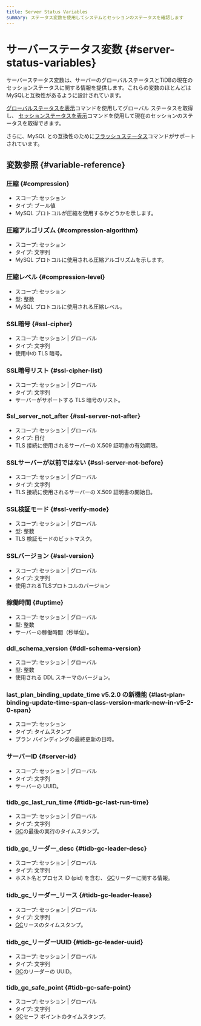 ```yaml
---
title: Server Status Variables
summary: ステータス変数を使用してシステムとセッションのステータスを確認します
---
```


# サーバーステータス変数 {#server-status-variables}

サーバーステータス変数は、サーバーのグローバルステータスとTiDBの現在のセッションステータスに関する情報を提供します。これらの変数のほとんどはMySQLと互換性があるように設計されています。

[グローバルステータスを表示](/sql-statements/sql-statement-show-status.md)コマンドを使用してグローバル ステータスを取得し、 [セッションステータスを表示](/sql-statements/sql-statement-show-status.md)コマンドを使用して現在のセッションのステータスを取得できます。

さらに、MySQL との互換性のために[フラッシュステータス](/sql-statements/sql-statement-flush-status.md)コマンドがサポートされています。

## 変数参照 {#variable-reference}

### 圧縮 {#compression}

-   スコープ: セッション
-   タイプ: ブール値
-   MySQL プロトコルが圧縮を使用するかどうかを示します。

### 圧縮アルゴリズム {#compression-algorithm}

-   スコープ: セッション
-   タイプ: 文字列
-   MySQL プロトコルに使用される圧縮アルゴリズムを示します。

### 圧縮レベル {#compression-level}

-   スコープ: セッション
-   型: 整数
-   MySQL プロトコルに使用される圧縮レベル。

### SSL暗号 {#ssl-cipher}

-   スコープ: セッション | グローバル
-   タイプ: 文字列
-   使用中の TLS 暗号。

### SSL暗号リスト {#ssl-cipher-list}

-   スコープ: セッション | グローバル
-   タイプ: 文字列
-   サーバーがサポートする TLS 暗号のリスト。

### Ssl_server_not_after {#ssl-server-not-after}

-   スコープ: セッション | グローバル
-   タイプ: 日付
-   TLS 接続に使用されるサーバーの X.509 証明書の有効期限。

### SSLサーバーが以前ではない {#ssl-server-not-before}

-   スコープ: セッション | グローバル
-   タイプ: 文字列
-   TLS 接続に使用されるサーバーの X.509 証明書の開始日。

### SSL検証モード {#ssl-verify-mode}

-   スコープ: セッション | グローバル
-   型: 整数
-   TLS 検証モードのビットマスク。

### SSLバージョン {#ssl-version}

-   スコープ: セッション | グローバル
-   タイプ: 文字列
-   使用されるTLSプロトコルのバージョン

### 稼働時間 {#uptime}

-   スコープ: セッション | グローバル
-   型: 整数
-   サーバーの稼働時間（秒単位）。

### ddl_schema_version {#ddl-schema-version}

-   スコープ: セッション | グローバル
-   型: 整数
-   使用される DDL スキーマのバージョン。

### last_plan_binding_update_time <span class="version-mark">v5.2.0 の新機能</span> {#last-plan-binding-update-time-span-class-version-mark-new-in-v5-2-0-span}

-   スコープ: セッション
-   タイプ: タイムスタンプ
-   プラン バインディングの最終更新の日時。

### サーバーID {#server-id}

-   スコープ: セッション | グローバル
-   タイプ: 文字列
-   サーバーの UUID。

### tidb_gc_last_run_time {#tidb-gc-last-run-time}

-   スコープ: セッション | グローバル
-   タイプ: 文字列
-   [GC](/garbage-collection-overview.md)の最後の実行のタイムスタンプ。

### tidb_gc_リーダー_desc {#tidb-gc-leader-desc}

-   スコープ: セッション | グローバル
-   タイプ: 文字列
-   ホスト名とプロセス ID (pid) を含む、 [GC](/garbage-collection-overview.md)リーダーに関する情報。

### tidb_gc_リーダー_リース {#tidb-gc-leader-lease}

-   スコープ: セッション | グローバル
-   タイプ: 文字列
-   [GC](/garbage-collection-overview.md)リースのタイムスタンプ。

### tidb_gc_リーダーUUID {#tidb-gc-leader-uuid}

-   スコープ: セッション | グローバル
-   タイプ: 文字列
-   [GC](/garbage-collection-overview.md)のリーダーの UUID。

### tidb_gc_safe_point {#tidb-gc-safe-point}

-   スコープ: セッション | グローバル
-   タイプ: 文字列
-   [GC](/garbage-collection-overview.md)セーフ ポイントのタイムスタンプ。
